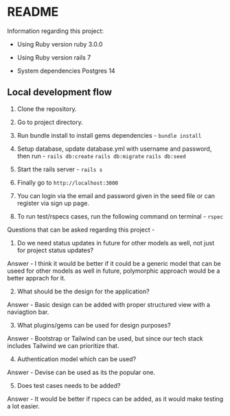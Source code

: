 # README

Information regarding this project:

* Using Ruby version
  ruby 3.0.0

* Using Ruby version
  rails  7

* System dependencies
  Postgres 14

## Local development flow

1) Clone the repository.

2) Go to project directory.

3) Run bundle install to install gems dependencies - 
  ```bundle install```

4) Setup database, update database.yml with username and password, then run - 
   ```rails db:create```
   ```rails db:migrate```
   ```rails db:seed```

5) Start the rails server - 
   ```rails s```

6) Finally go to `http://localhost:3000`

7) You can login via the email and password given in the seed file or can register via sign up page.

8) To run test/rspecs cases, run the following command on terminal - 
   ```rspec```




Questions that can be asked regarding this project - 

1. Do we need status updates in future for other models as well, not just for project status updates?
  
  Answer - I think it would be better if it could be a generic model that can be useed for other models as well in future, polymorphic approach would be a better apprach for it.

2. What should be the design for the application?

  Answer - Basic design can be added with proper structured view with a naviagtion bar.

3. What plugins/gems can be used for design purposes?

  Answer - Bootstrap or Tailwind can be used, but since our tech stack includes Tailwind we can prioritize that.

4. Authentication model which can be used?

  Answer - Devise can be used as its the popular one.

5. Does test cases needs to be added?

  Answer - It would be better if rspecs can be added, as it would make testing a lot easier.